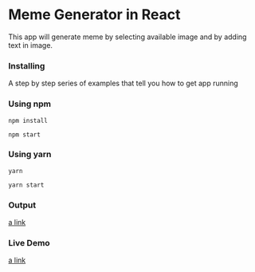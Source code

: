 # Meme Generator in React

This app will generate meme by selecting available image and by adding text in image.

### Installing

A step by step series of examples that tell you how to get app running

### Using npm

```
npm install
```

```
npm start
```


### Using yarn

```
yarn
```

```
yarn start
```

### Output

[a link](http://localhost:3000)

### Live Demo

[a link](https://herokuapp.com)
